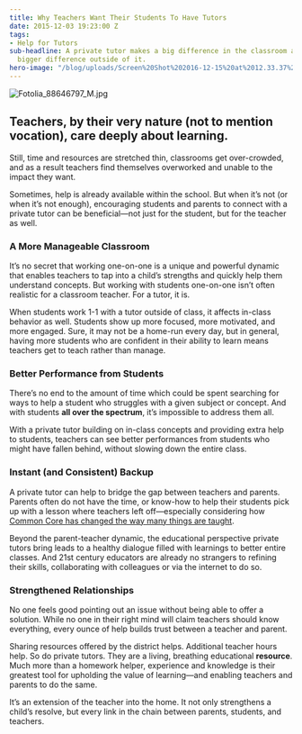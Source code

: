 ```yaml
---
title: Why Teachers Want Their Students To Have Tutors
date: 2015-12-03 19:23:00 Z
tags:
- Help for Tutors
sub-headline: A private tutor makes a big difference in the classroom and an even
  bigger difference outside of it.
hero-image: "/blog/uploads/Screen%20Shot%202016-12-15%20at%2012.33.37%20PM%20(1).png"
---
```


![Fotolia_88646797_M.jpg](/blog/uploads/Fotolia_88646797_M.jpg)

## Teachers, by their very nature (not to mention vocation), care deeply about learning.

Still, time and resources are stretched thin, classrooms get over-crowded, and as a result teachers find themselves overworked and unable to the impact they want.

Sometimes, help is already available within the school. But when it’s not (or when it’s not enough), encouraging students and parents to connect with a private tutor can be beneficial—not just for the student, but for the teacher as well.

### A More Manageable Classroom

It’s no secret that working one-on-one is a unique and powerful dynamic that enables teachers to tap into a child’s strengths and quickly help them understand concepts. But working with students one-on-one isn’t often realistic for a classroom teacher. For a tutor, it is.

When students work 1-1 with a tutor outside of class, it affects in-class behavior as well. Students show up more focused, more motivated, and more engaged. Sure, it may not be a home-run every day, but in general, having more students who are confident in their ability to learn means teachers get to teach rather than manage.

### Better Performance from Students

There’s no end to the amount of time which could be spent searching for ways to help a student who struggles with a given subject or concept. And with students **all over the spectrum**, it’s impossible to address them all.

With a private tutor building on in-class concepts and providing extra help to students, teachers can see better performances from students who might have fallen behind, without slowing down the entire class.

### Instant (and Consistent) Backup

A private tutor can help to bridge the gap between teachers and parents. Parents often do not have the time, or know-how to help their students pick up with a lesson where teachers left off—especially considering how [Common Core has changed the way many things are taught](https://www.wyzant.com/blog/5-ways-to-beat-common-core-without-opting-out).

Beyond the parent-teacher dynamic, the educational perspective private tutors bring leads to a healthy dialogue filled with learnings to better entire classes. And 21st century educators are already no strangers to refining their skills, collaborating with colleagues or via the internet to do so.

### Strengthened Relationships

No one feels good pointing out an issue without being able to offer a solution. While no one in their right mind will claim teachers should know everything, every ounce of help builds trust between a teacher and parent.

Sharing resources offered by the district helps. Additional teacher hours help. So do private tutors. They are a living, breathing educational **resource**. Much more than a homework helper, experience and knowledge is their greatest tool for upholding the value of learning—and enabling teachers and parents to do the same.

It’s an extension of the teacher into the home. It not only strengthens a child’s resolve, but every link in the chain between parents, students, and teachers.
